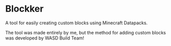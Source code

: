 # Blockker
A tool for easily creating custom blocks using Minecraft Datapacks.

The tool was made entirely by me, but the method for adding custom blocks was developed by WASD Build Team!
